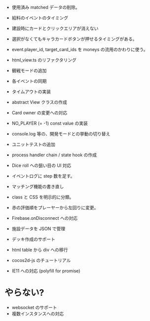 * 使用済み matched データの削除。
* 給料のイベントのタイミング
* 建設時にカードとクリックエリアが消えない
* 選択がなくてもキャラカードボタンが押せるタイミングがある。

* event.player_id, target_card_ids を moneys の流用のかわりに使う。
* html_view.ts のリファクタリング
* 観戦モードの追加
* 各イベントの同期
* タイムアウトの実装
* abstract View クラスの作成
* Card owner の変更への対応
* NO_PLAYER (= -1) const value の実装
* console.log 等の、開発モードとの挙動の切り替え
* ユニットテストの追加
* process handler chain / state hook の作成
* Dice roll への狙い目の UI 対応
* イベントログに step 数を足す。
* マッチング機能の書き直し
* class と CSS を明示的に分類。
* 赤の評価順をプレーヤーから左回りに変更。
* Firebase.onDisconnect への対応
* 施設データを JSON で管理
* デッキ作成のサポート
* html table から div への移行

* cocos2d-js のチュートリアル
* IE11 への対応 (polyfill for promise)

# やらない?
* websocket のサポート
* 複数インスタンスへの対応
